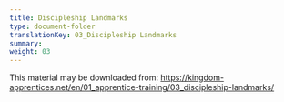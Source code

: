 ```yaml
---
title: Discipleship Landmarks
type: document-folder
translationKey: 03_Discipleship Landmarks
summary: 
weight: 03
---
```

This material may be downloaded from: <https://kingdom-apprentices.net/en/01_apprentice-training/03_discipleship-landmarks/>